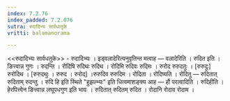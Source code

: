 ```yaml
---
index: 7.2.76
index_padded: 7.2.076
sutra: रुदादिभ्यः सार्वधातुके
vritti: balamanorama

---
```

<<रुदादिभ्यः सार्वधतुके>> - रुदादिभ्यः । इड्वलादेरित्यनुवृतिन्त मत्वाह —  वलादेरिति । रुदित इति । ङित्त्वान्न गुणः । रुदन्ति । रोदिषि रुदिथः रुदिथ । रोदिमि रुदिवः रुदिमः । रुरोद रुरुदतुः । [रुरुदुः] रुरोदिथ । [रुरुदथुः । रुरुद । रुरोद] ।रुरुदिव रुरुदिम । रोदिता । रोदिष्यति । रोदितु — रुदितात् रुदिताम् रुदन्तु । रुदि हि इति स्थिते "हुझल्भ्यः" इति धित्वमाशङ्क्य आह —  हौ परत्वादिति । रुदिहीति । हेरपित्त्वेन ङित्त्वान्न लघूपधगुण इति भावः । रुदितात् रुदितम् रुदित । रोदानि रोदाव रोदाम । 